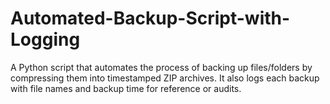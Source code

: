 # Automated-Backup-Script-with-Logging
A Python script that automates the process of backing up files/folders by compressing them into timestamped ZIP archives. It also logs each backup with file names and backup time for reference or audits.
